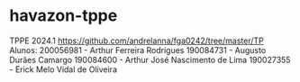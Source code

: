 # havazon-tppe
TPPE 2024.1
https://github.com/andrelanna/fga0242/tree/master/TP
Alunos:
200056981 - Arthur Ferreira Rodrigues
190084731 - Augusto Durães Camargo
190084600 - Arthur José Nascimento de Lima
190027355 - Erick Melo Vidal de Oliveira
